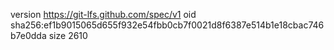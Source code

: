 version https://git-lfs.github.com/spec/v1
oid sha256:ef1b9015065d655f932e54fbb0cb7f0021d8f6387e514b1e18cbac746b7e0dda
size 2610
